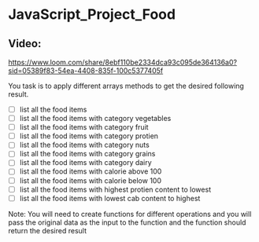 # JavaScript_Project_Food
## Video: 
https://www.loom.com/share/8ebf110be2334dca93c095de364136a0?sid=05389f83-54ea-4408-835f-100c5377405f

You task is to apply different arrays methods to get the desired following result.

- [ ]  list all the food items
- [ ]  list all the food items with category vegetables
- [ ]  list all the food items with category fruit
- [ ]  list all the food items with category protien
- [ ]  list all the food items with category nuts
- [ ]  list all the food items with category grains
- [ ]  list all the food items with category dairy
- [ ]  list all the food items with calorie above 100
- [ ]  list all the food items with calorie below 100
- [ ]  list all the food items with highest protien content to lowest
- [ ]  list all the food items with lowest cab content to highest

Note: You will need to create functions for different operations and you will pass the original data as the input to the function and the function should return the desired result
